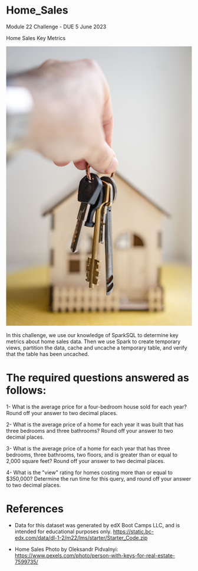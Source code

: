 # Home_Sales
Module 22 Challenge - DUE 5 June 2023

Home Sales Key Metrics

![House Keys](https://github.com/mugsiemx/Home_Sales/blob/main/Images/pexels-oleksandr-pidvalnyi-7599735.jpg)

In this challenge, we use our knowledge of SparkSQL to determine key metrics about home sales data. Then we use Spark to create temporary views, partition the data, cache and uncache a temporary table, and verify that the table has been uncached.

# The required questions answered as follows:

1- What is the average price for a four-bedroom house sold for each year? Round off your answer to two decimal places.

2- What is the average price of a home for each year it was built that has three bedrooms and three bathrooms? Round off your answer to two decimal places.

3- What is the average price of a home for each year that has three bedrooms, three bathrooms, two floors, and is greater than or equal to 2,000 square feet? Round off your answer to two decimal places.

4- What is the "view" rating for homes costing more than or equal to $350,000? Determine the run time for this query, and round off your answer to two decimal places.

# References
- Data for this dataset was generated by edX Boot Camps LLC, and is intended for educational purposes only.  https://static.bc-edx.com/data/dl-1-2/m22/lms/starter/Starter_Code.zip

- Home Sales Photo by Oleksandr Pidvalnyi: https://www.pexels.com/photo/person-with-keys-for-real-estate-7599735/

